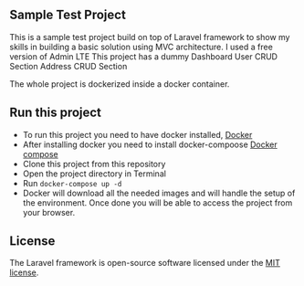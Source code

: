 ## Sample Test Project

This is a sample test project build on top of Laravel framework to show my skills in building a basic solution using MVC architecture.
I used a free version of Admin LTE
This project has a dummy Dashboard
User CRUD Section
Address CRUD Section

The whole project is dockerized inside a docker container.

## Run this project

- To run this project you need to have docker installed, [Docker](https://docs.docker.com/) 
- After installing docker you need to install docker-compoose [Docker compose](https://docs.docker.com/compose/install/)
- Clone this project from this repository
- Open the project directory in Terminal
- Run `docker-compose up -d`
- Docker will download all the needed images and will handle the setup of the environment. Once done you will be able to access the project from your browser.


## License

The Laravel framework is open-source software licensed under the [MIT license](https://opensource.org/licenses/MIT).
